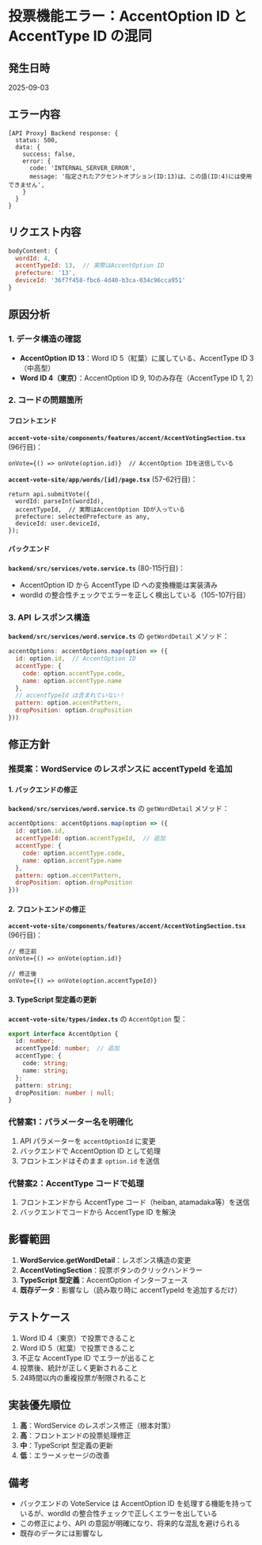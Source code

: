 # 投票機能エラー：AccentOption ID と AccentType ID の混同

## 発生日時
2025-09-03

## エラー内容
```
[API Proxy] Backend response: {
  status: 500,
  data: {
    success: false,
    error: {
      code: 'INTERNAL_SERVER_ERROR',
      message: '指定されたアクセントオプション(ID:13)は、この語(ID:4)には使用できません',
    }
  }
}
```

## リクエスト内容
```javascript
bodyContent: {
  wordId: 4,
  accentTypeId: 13,  // 実際はAccentOption ID
  prefecture: '13',
  deviceId: '36f7f458-fbc6-4d40-b3ca-034c96cca951'
}
```

## 原因分析

### 1. データ構造の確認
- **AccentOption ID 13**：Word ID 5（紅葉）に属している、AccentType ID 3（中高型）
- **Word ID 4（東京）**：AccentOption ID 9, 10のみ存在（AccentType ID 1, 2）

### 2. コードの問題箇所

#### フロントエンド
**`accent-vote-site/components/features/accent/AccentVotingSection.tsx`** (96行目)：
```tsx
onVote={() => onVote(option.id)}  // AccentOption IDを送信している
```

**`accent-vote-site/app/words/[id]/page.tsx`** (57-62行目)：
```tsx
return api.submitVote({
  wordId: parseInt(wordId),
  accentTypeId,  // 実際はAccentOption IDが入っている
  prefecture: selectedPrefecture as any,
  deviceId: user.deviceId,
});
```

#### バックエンド
**`backend/src/services/vote.service.ts`** (80-115行目)：
- AccentOption ID から AccentType ID への変換機能は実装済み
- wordId の整合性チェックでエラーを正しく検出している（105-107行目）

### 3. API レスポンス構造
**`backend/src/services/word.service.ts`** の `getWordDetail` メソッド：
```javascript
accentOptions: accentOptions.map(option => ({
  id: option.id,  // AccentOption ID
  accentType: {
    code: option.accentType.code,
    name: option.accentType.name
  },
  // accentTypeId は含まれていない！
  pattern: option.accentPattern,
  dropPosition: option.dropPosition
}))
```

## 修正方針

### 推奨案：WordService のレスポンスに accentTypeId を追加

#### 1. バックエンドの修正
**`backend/src/services/word.service.ts`** の `getWordDetail` メソッド：
```javascript
accentOptions: accentOptions.map(option => ({
  id: option.id,
  accentTypeId: option.accentTypeId,  // 追加
  accentType: {
    code: option.accentType.code,
    name: option.accentType.name
  },
  pattern: option.accentPattern,
  dropPosition: option.dropPosition
}))
```

#### 2. フロントエンドの修正
**`accent-vote-site/components/features/accent/AccentVotingSection.tsx`** (96行目)：
```tsx
// 修正前
onVote={() => onVote(option.id)}

// 修正後
onVote={() => onVote(option.accentTypeId)}
```

#### 3. TypeScript 型定義の更新
**`accent-vote-site/types/index.ts`** の `AccentOption` 型：
```typescript
export interface AccentOption {
  id: number;
  accentTypeId: number;  // 追加
  accentType: {
    code: string;
    name: string;
  };
  pattern: string;
  dropPosition: number | null;
}
```

### 代替案1：パラメーター名を明確化

1. API パラメーターを `accentOptionId` に変更
2. バックエンドで AccentOption ID として処理
3. フロントエンドはそのまま `option.id` を送信

### 代替案2：AccentType コードで処理

1. フロントエンドから AccentType コード（heiban, atamadaka等）を送信
2. バックエンドでコードから AccentType ID を解決

## 影響範囲

1. **WordService.getWordDetail**：レスポンス構造の変更
2. **AccentVotingSection**：投票ボタンのクリックハンドラー
3. **TypeScript 型定義**：AccentOption インターフェース
4. **既存データ**：影響なし（読み取り時に accentTypeId を追加するだけ）

## テストケース

1. Word ID 4（東京）で投票できること
2. Word ID 5（紅葉）で投票できること
3. 不正な AccentType ID でエラーが出ること
4. 投票後、統計が正しく更新されること
5. 24時間以内の重複投票が制限されること

## 実装優先順位

1. **高**：WordService のレスポンス修正（根本対策）
2. **高**：フロントエンドの投票処理修正
3. **中**：TypeScript 型定義の更新
4. **低**：エラーメッセージの改善

## 備考

- バックエンドの VoteService は AccentOption ID を処理する機能を持っているが、wordId の整合性チェックで正しくエラーを出している
- この修正により、API の意図が明確になり、将来的な混乱を避けられる
- 既存のデータには影響なし